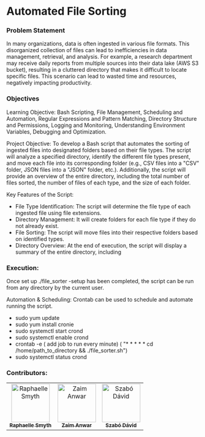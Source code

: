 # Automated File Sorting 

### Problem Statement 
In many organizations, data is often ingested in various file formats. This disorganized collection of files can lead to inefficiencies in data management, retrieval, and analysis. For example, a research department may receive daily reports from multiple sources into their data lake (AWS S3 bucket), resulting in a cluttered directory that makes it difficult to locate specific files. This scenario can lead to wasted time and resources, negatively impacting productivity.

### Objectives

Learning Objective: Bash Scripting, File Management, Scheduling and Automation, Regular Expressions and Pattern Matching, Directory Structure and Permissions, Logging and Monitoring, Understanding Environment Variables, Debugging and Optimization. 

Project Objective: To develop a Bash script that automates the sorting of ingested files into designated folders based on their file types. The script will analyze a specified directory, identify the different file types present, and move each file into its corresponding folder (e.g., CSV files into a "CSV" folder, JSON files into a "JSON" folder, etc.). Additionally, the script will provide an overview of the entire directory, including the total number of files sorted, the number of files of each type, and the size of each folder.

Key Features of the Script:
- File Type Identification: The script will determine the file type of each ingested file using file extensions.
- Directory Management: It will create folders for each file type if they do not already exist. 
- File Sorting: The script will move files into their respective folders based on identified types.
- Directory Overview: At the end of execution, the script will display a summary of the entire directory, including

 ### Execution:
Once set up ./file_sorter -setup has been completed, the script can be run from any directory by the current user.

Automation & Scheduling: 
Crontab can be used to schedule and automate running the script.

- sudo yum update
- sudo yum install cronie
- sudo systemctl start crond
- sudo systemctl enable crond
- crontab -e ( add job to run every minute) ( "* * * * * cd /home/path_to_directory && ./file_sorter.sh")
- sudo systemctl status crond
  
 ### Contributors:
<table>
  <tr>
    <td align="center">
      <a href="https://github.com/rsmythrepo">
        <img src="https://avatars.githubusercontent.com/u/152279048?v=4" width="100px;" alt="Raphaelle Smyth"/><br />
        <sub><b>Raphaelle Smyth</b></sub>
    </td>
    <td align="center">
      <a href="https://github.com/BruNwa">
        <img src="https://avatars.githubusercontent.com/u/106646716?v=4" width="100px;" alt="Zaim Anwar"/><br />
        <sub><b>Zaim Anwar</b></sub>
    </td>
    <td align="center">
      <a href="https://github.com/szabodavid27">
        <img src="https://avatars.githubusercontent.com/u/155852722?v=4" width="100px;" alt="Szabó Dávid"/><br />
        <sub><b>Szabó Dávid</b></sub>
    </td>
  </tr>
</table>
